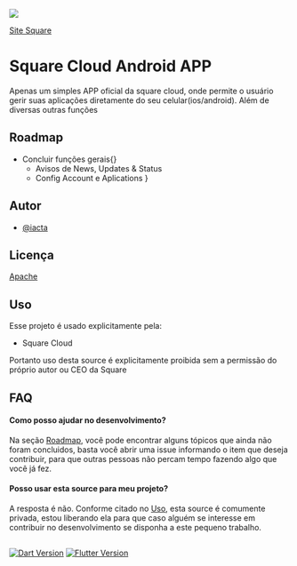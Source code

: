 ![](https://github.com/iacta/Square-Cloud-Android/blob/main/asserts/droid-unscreen.gif)

[Site Square](https://squarecloud.app)
# Square Cloud Android APP

Apenas um simples APP oficial da square cloud, onde permite o usuário gerir suas aplicações diretamente do seu celular(ios/android). Além de diversas outras funções

## Roadmap

- Concluir funções gerais{}
    - Avisos de News, Updates & Status
    - Config Account e Aplications
    }



## Autor

- [@iacta](https://www.github.com/iacta)


## Licença

[Apache](https://choosealicense.com/licenses/apache-2.0/)


## Uso

Esse projeto é usado explicitamente pela:

- Square Cloud

Portanto uso desta source é explicitamente proibida sem a permissão do próprio autor ou CEO da Square


## FAQ

#### Como posso ajudar no desenvolvimento?

Na seção [Roadmap](#Roadmap), você pode encontrar alguns tópicos que ainda não foram concluidos, basta você abrir uma issue informando o item que deseja contribuir, para que outras pessoas não percam tempo fazendo algo que você já fez.

#### Posso usar esta source para meu projeto?

A resposta é não. Conforme citado no [Uso](#Uso), esta source é comumente privada, estou liberando ela para que caso alguém se interesse em contribuir no desenvolvimento se disponha a este pequeno trabalho.


## 
[![Dart Version](https://img.shields.io/badge/dart-%202.18.0-blue)](https://dart.dev/)
[![Flutter Version](https://img.shields.io/badge/flutter-%203.3.0-lightgrey)](https://flutter.dev/)

